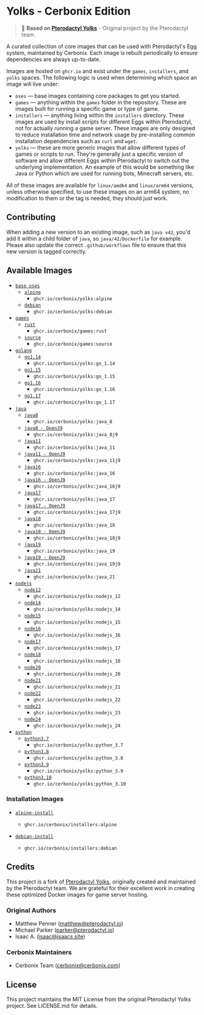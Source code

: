 # Yolks - Cerbonix Edition

> 🎯 **Based on [Pterodactyl Yolks](https://github.com/Cerbonix/yolks)** - Original project by the Pterodactyl team.

A curated collection of core images that can be used with Pterodactyl's Egg system, maintained by Cerbonix. Each image is rebuilt
periodically to ensure dependencies are always up-to-date.

Images are hosted on `ghcr.io` and exist under the `games`, `installers`, and `yolks` spaces. The following logic
is used when determining which space an image will live under:

* `oses` — base images containing core packages to get you started.
* `games` — anything within the `games` folder in the repository. These are images built for running a specific game
or type of game.
* `installers` — anything living within the `installers` directory. These images are used by install scripts for different
Eggs within Pterodactyl, not for actually running a game server. These images are only designed to reduce installation time
and network usage by pre-installing common installation dependencies such as `curl` and `wget`.
* `yolks` — these are more generic images that allow different types of games or scripts to run. They're generally just
a specific version of software and allow different Eggs within Pterodactyl to switch out the underlying implementation. An
example of this would be something like Java or Python which are used for running bots, Minecraft servers, etc.

All of these images are available for `linux/amd64` and `linux/arm64` versions, unless otherwise specified, to use
these images on an arm64 system, no modification to them or the tag is needed, they should just work.

## Contributing

When adding a new version to an existing image, such as `java v42`, you'd add it within a child folder of `java`, so
`java/42/Dockerfile` for example. Please also update the correct `.github/workflows` file to ensure that this new version
is tagged correctly.

## Available Images

* [`base oses`](https://github.com/Cerbonix/yolks/tree/master/oses)
  * [`alpine`](https://github.com/Cerbonix/yolks/tree/master/oses/alpine)
    * `ghcr.io/cerbonix/yolks:alpine`
  * [`debian`](https://github.com/Cerbonix/yolks/tree/master/oses/debian)
    * `ghcr.io/cerbonix/yolks:debian`
* [`games`](https://github.com/Cerbonix/yolks/tree/master/games)
  * [`rust`](https://github.com/Cerbonix/yolks/tree/master/games/rust)
    * `ghcr.io/cerbonix/games:rust`
  * [`source`](https://github.com/Cerbonix/yolks/tree/master/games/source)
    * `ghcr.io/cerbonix/games:source`
* [`golang`](https://github.com/Cerbonix/yolks/tree/master/go)
  * [`go1.14`](https://github.com/Cerbonix/yolks/tree/master/go/1.14)
    * `ghcr.io/cerbonix/yolks:go_1.14`
  * [`go1.15`](https://github.com/Cerbonix/yolks/tree/master/go/1.15)
    * `ghcr.io/cerbonix/yolks:go_1.15`
  * [`go1.16`](https://github.com/Cerbonix/yolks/tree/master/go/1.16)
    * `ghcr.io/cerbonix/yolks:go_1.16`
  * [`go1.17`](https://github.com/Cerbonix/yolks/tree/master/go/1.17)
    * `ghcr.io/cerbonix/yolks:go_1.17`
* [`java`](https://github.com/Cerbonix/yolks/tree/master/java)
  * [`java8`](https://github.com/Cerbonix/yolks/tree/master/java/8)
    * `ghcr.io/cerbonix/yolks:java_8`
  * [`java8 - OpenJ9`](https://github.com/Cerbonix/yolks/tree/master/java/8j9)
    * `ghcr.io/cerbonix/yolks:java_8j9`
  * [`java11`](https://github.com/Cerbonix/yolks/tree/master/java/11)
    * `ghcr.io/cerbonix/yolks:java_11`
  * [`java11 - OpenJ9`](https://github.com/Cerbonix/yolks/tree/master/java/11j9)
    * `ghcr.io/cerbonix/yolks:java_11j9`
  * [`java16`](https://github.com/Cerbonix/yolks/tree/master/java/16)
    * `ghcr.io/cerbonix/yolks:java_16`
  * [`java16 - OpenJ9`](https://github.com/Cerbonix/yolks/tree/master/java/16j9)
    * `ghcr.io/cerbonix/yolks:java_16j9`
  * [`java17`](https://github.com/Cerbonix/yolks/tree/master/java/17)
    * `ghcr.io/cerbonix/yolks:java_17`
  * [`java17 - OpenJ9`](https://github.com/Cerbonix/yolks/tree/master/java/17j9)
    * `ghcr.io/cerbonix/yolks:java_17j9`
  * [`java18`](https://github.com/Cerbonix/yolks/tree/master/java/18)
    * `ghcr.io/cerbonix/yolks:java_18`
  * [`java18 - OpenJ9`](https://github.com/Cerbonix/yolks/tree/master/java/18j9)
    * `ghcr.io/cerbonix/yolks:java_18j9`
  * [`java19`](https://github.com/Cerbonix/yolks/tree/master/java/19)
    * `ghcr.io/cerbonix/yolks:java_19`
  * [`java19 - OpenJ9`](https://github.com/Cerbonix/yolks/tree/master/java/19j9)
    * `ghcr.io/cerbonix/yolks:java_19j9`
  * [`java21`](https://github.com/Cerbonix/yolks/tree/master/java/21)
    * `ghcr.io/cerbonix/yolks:java_21`
* [`nodejs`](https://github.com/Cerbonix/yolks/tree/master/nodejs)
  * [`node12`](https://github.com/Cerbonix/yolks/tree/master/nodejs/12)
    * `ghcr.io/cerbonix/yolks:nodejs_12`
  * [`node14`](https://github.com/Cerbonix/yolks/tree/master/nodejs/14)
    * `ghcr.io/cerbonix/yolks:nodejs_14`
  * [`node15`](https://github.com/Cerbonix/yolks/tree/master/nodejs/15)
    * `ghcr.io/cerbonix/yolks:nodejs_15`
  * [`node16`](https://github.com/Cerbonix/yolks/tree/master/nodejs/16)
    * `ghcr.io/cerbonix/yolks:nodejs_16`
  * [`node17`](https://github.com/Cerbonix/yolks/tree/master/nodejs/17)
    * `ghcr.io/cerbonix/yolks:nodejs_17`
  * [`node18`](https://github.com/Cerbonix/yolks/tree/master/nodejs/18)
    * `ghcr.io/cerbonix/yolks:nodejs_18`
  * [`node20`](https://github.com/Cerbonix/yolks/tree/master/nodejs/20)
    * `ghcr.io/cerbonix/yolks:nodejs_20`
  * [`node21`](https://github.com/Cerbonix/yolks/tree/master/nodejs/21)
    * `ghcr.io/cerbonix/yolks:nodejs_21`
  * [`node22`](https://github.com/Cerbonix/yolks/tree/master/nodejs/22)
    * `ghcr.io/cerbonix/yolks:nodejs_22`
  * [`node23`](https://github.com/Cerbonix/yolks/tree/master/nodejs/23)
    * `ghcr.io/cerbonix/yolks:nodejs_23`
  * [`node24`](https://github.com/Cerbonix/yolks/tree/master/nodejs/24)
    * `ghcr.io/cerbonix/yolks:nodejs_24`
* [`python`](https://github.com/Cerbonix/yolks/tree/master/python)
  * [`python3.7`](https://github.com/Cerbonix/yolks/tree/master/python/3.7)
    * `ghcr.io/cerbonix/yolks:python_3.7`
  * [`python3.8`](https://github.com/Cerbonix/yolks/tree/master/python/3.8)
    * `ghcr.io/cerbonix/yolks:python_3.8`
  * [`python3.9`](https://github.com/Cerbonix/yolks/tree/master/python/3.9)
    * `ghcr.io/cerbonix/yolks:python_3.9`
  * [`python3.10`](https://github.com/Cerbonix/yolks/tree/master/python/3.10)
    * `ghcr.io/cerbonix/yolks:python_3.10`

### Installation Images

* [`alpine-install`](https://github.com/Cerbonix/yolks/tree/master/installers/alpine)
  * `ghcr.io/cerbonix/installers:alpine`

* [`debian-install`](https://github.com/Cerbonix/yolks/tree/master/installers/debian)
  * `ghcr.io/cerbonix/installers:debian`

## Credits

This project is a fork of [Pterodactyl Yolks](https://github.com/pterodactyl/yolks), originally created and maintained by the Pterodactyl team. We are grateful for their excellent work in creating these optimized Docker images for game server hosting.

### Original Authors
- Matthew Penner (matthew@pterodactyl.io)
- Michael Parker (parker@pterodactyl.io)  
- Isaac A. (isaac@isaacs.site)

### Cerbonix Maintainers
- Cerbonix Team (cerbonix@cerbonix.com)

## License

This project maintains the MIT License from the original Pterodactyl Yolks project. See LICENSE.md for details.
